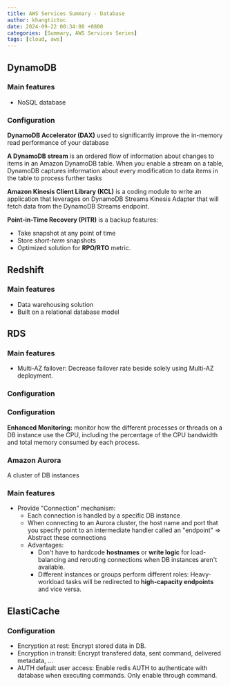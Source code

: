```yaml
---
title: AWS Services Summary - Database
author: khangtictoc
date: 2024-09-22 00:34:00 +0800
categories: [Summary, AWS Services Series]
tags: [cloud, aws]
---
```



## DynamoDB

### Main features
- NoSQL database

### Configuration

**DynamoDB Accelerator (DAX)** used to significantly improve the in-memory read performance of your database

**A DynamoDB stream** is an ordered flow of information about changes to items in an Amazon DynamoDB table. When you enable a stream on a table, DynamoDB captures information about every modification to data items in the table to process further tasks

**Amazon Kinesis Client Library (KCL)** is a coding module to write an application that leverages on DynamoDB Streams Kinesis Adapter that will fetch data from the DynamoDB Streams endpoint.

**Point-in-Time Recovery (PITR)** is a backup features:
- Take snapshot at any point of time
- Store *short-term* snapshots
- Optimized solution for **RPO/RTO** metric.

## Redshift

### Main features
- Data warehousing solution
- Built on a relational database model


## RDS

### Main features
- Multi-AZ failover: Decrease failover rate beside solely using Multi-AZ deployment.

### Configuration


### Configuration

**Enhanced Monitoring:** monitor how the different processes or threads on a DB instance use the CPU, including the percentage of the CPU bandwidth and total memory consumed by each process.

### Amazon Aurora 

A cluster of DB instances

### Main features
- Provide "Connection" mechanism:
  - Each connection is handled by a specific DB instance
  - When connecting to an Aurora cluster, the host name and port that you specify point to an intermediate handler called an "endpoint" => Abstract these connections
  - Advantages: 
    - Don't have to hardcode **hostnames** or **write logic** for load-balancing and rerouting connections when DB instances aren't available.
    - Different instances or groups perform different roles: Heavy-workload tasks will be redirected to **high-capacity endpoints** and vice versa.

## ElastiCache

### Configuration
- Encryption at rest: Encrypt stored data in DB.
- Encryption in transit: Encrypt transfered data, sent command, delivered metadata, ...
- AUTH default user access: Enable redis AUTH to authenticate with database when executing commands. Only enable through command.